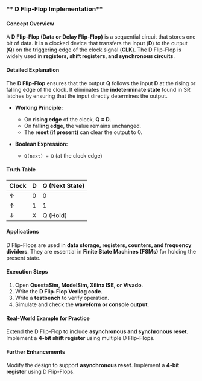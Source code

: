 ### ** D Flip-Flop Implementation**  

#### **Concept Overview**  
A **D Flip-Flop (Data or Delay Flip-Flop)** is a sequential circuit that stores one bit of data. It is a clocked device that transfers the input (**D**) to the output (**Q**) on the triggering edge of the clock signal (**CLK**). The D Flip-Flop is widely used in **registers, shift registers, and synchronous circuits**.  

#### **Detailed Explanation**  
The **D Flip-Flop** ensures that the output **Q** follows the input **D** at the rising or falling edge of the clock. It eliminates the **indeterminate state** found in SR latches by ensuring that the input directly determines the output.  

- **Working Principle:**  
  - On **rising edge** of the clock, **Q = D**.  
  - On **falling edge**, the value remains unchanged.  
  - The **reset (if present)** can clear the output to 0.  

- **Boolean Expression:**  
  - `Q(next) = D` (at the clock edge)  

#### **Truth Table**  

| Clock | D | Q (Next State) |
|-------|---|--------------|
| ↑     | 0 | 0           |
| ↑     | 1 | 1           |
| ↓     | X | Q (Hold)    |

#### **Applications**  
D Flip-Flops are used in **data storage, registers, counters, and frequency dividers**. They are essential in **Finite State Machines (FSMs)** for holding the present state.  

#### **Execution Steps**  
1. Open **QuestaSim, ModelSim, Xilinx ISE, or Vivado**.  
2. Write the **D Flip-Flop Verilog code**.  
3. Write a **testbench** to verify operation.  
4. Simulate and check the **waveform or console output**.  

#### **Real-World Example for Practice**  
Extend the D Flip-Flop to include **asynchronous and synchronous reset**. Implement a **4-bit shift register** using multiple D Flip-Flops.  

#### **Further Enhancements**  
Modify the design to support **asynchronous reset**. Implement a **4-bit register** using D Flip-Flops.

